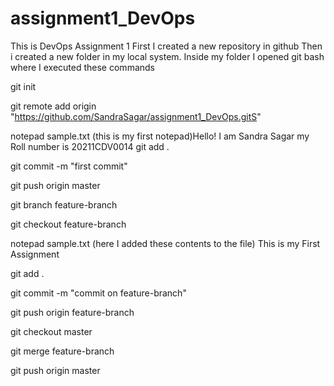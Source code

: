 # assignment1_DevOps
This is DevOps Assignment 1
First I created a new repository in github Then i created a new folder in my local system. Inside my folder I opened git bash where I executed these commands

git init

git remote add origin "https://github.com/SandraSagar/assignment1_DevOps.gitS"

notepad sample.txt (this is my first notepad)Hello! I am Sandra Sagar my Roll number is 20211CDV0014
git add .

git commit -m "first commit"

git push origin master

git branch feature-branch

git checkout feature-branch

notepad sample.txt (here I added these contents to the file) This is my First Assignment

git add .

git commit -m "commit on feature-branch"

git push origin feature-branch

git checkout master

git merge feature-branch

git push origin master
